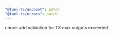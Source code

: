 ```yaml
---
"@fuel-ts/account": patch
"@fuel-ts/errors": patch
---
```


chore: add validation for TX max outputs exceeded
